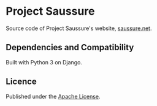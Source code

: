 Project Saussure
============
Source code of Project Saussure's website, [saussure.net](http://saussure.net/).

Dependencies and Compatibility
---
Built with Python 3 on Django.

Licence
---
Published under the [Apache License](http://www.apache.org/licenses/LICENSE-2.0).
